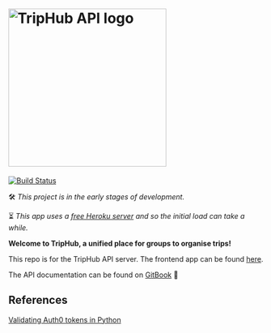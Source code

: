 # [<img width="312" alt="TripHub API logo" src="https://cdn.rawgit.com/TripHub/API/83b27d80/images/logo.svg" />](https://github.com/TripHub/API)

[![Build Status](https://travis-ci.org/TripHub/API.svg?branch=master)](https://travis-ci.org/TripHub/API)

🛠 *This project is in the early stages of development.*

⏳ *This app uses a [free Heroku server](https://www.heroku.com/free) and so the initial load can take a while.*

**Welcome to TripHub, a unified place for groups to organise trips!**

This repo is for the TripHub API server.
The frontend app can be found [here](https://github.com/TripHub/App).

The API documentation can be found on [GitBook](https://triphub.gitbooks.io/api/) 📘


## References

[Validating Auth0 tokens in Python](https://auth0.com/docs/quickstart/backend/python/01-authorization)
